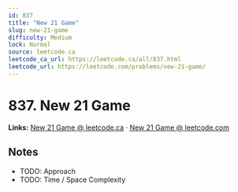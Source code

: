 ```yaml
--- 
id: 837
title: "New 21 Game"
slug: new-21-game
difficulty: Medium
lock: Normal
source: leetcode.ca
leetcode_ca_url: https://leetcode.ca/all/837.html
leetcode_url: https://leetcode.com/problems/new-21-game/
---
```


# 837. New 21 Game

**Links:** [New 21 Game @ leetcode.ca](https://leetcode.ca/all/837.html) · [New 21 Game @ leetcode.com](https://leetcode.com/problems/new-21-game/)

## Notes
- TODO: Approach
- TODO: Time / Space Complexity
